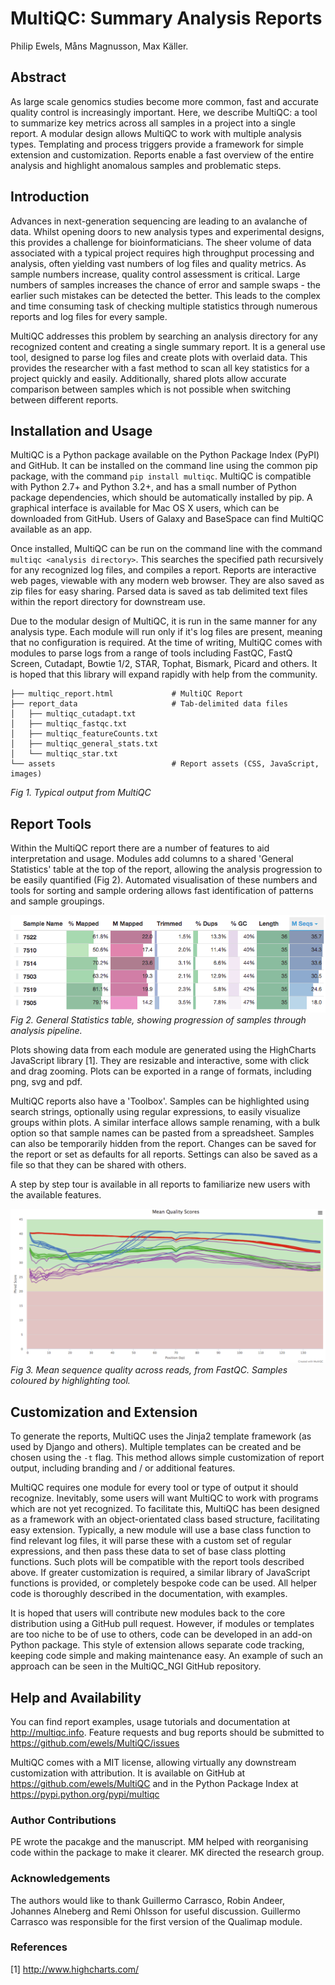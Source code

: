 # MultiQC: Summary Analysis Reports

Philip Ewels, Måns Magnusson, Max Käller.

## Abstract
As large scale genomics studies become more common, fast and accurate quality control is increasingly important. Here, we describe MultiQC: a tool to summarize key metrics across all samples in a project into a single report. A modular design allows MultiQC to work with multiple analysis types. Templating and process triggers provide a framework for simple extension and customization. Reports enable a fast overview of the entire analysis and highlight anomalous samples and problematic steps.

## Introduction
Advances in next-generation sequencing are leading to an avalanche of data. Whilst opening doors to new analysis types and experimental designs, this provides a challenge for bioinformaticians. The sheer volume of data associated with a typical project requires high throughput processing and analysis, often yielding vast numbers of log files and quality metrics. As sample numbers increase, quality control assessment is critical. Large numbers of samples increases the chance of error and sample swaps - the earlier such mistakes can be detected the better. This leads to the complex and time consuming task of checking multiple statistics through numerous reports and log files for every sample.

MultiQC addresses this problem by searching an analysis directory for any recognized content and creating a single summary report. It is a general use tool, designed to parse log files and create plots with overlaid data. This provides the researcher with a fast method to scan all key statistics for a project quickly and easily. Additionally, shared plots allow accurate comparison between samples which is not possible when switching between different reports.

## Installation and Usage
MultiQC is a Python package available on the Python Package Index (PyPI) and GitHub. It can be installed on the command line using the common pip package, with the command `pip install multiqc`. MultiQC is compatible with Python 2.7+ and Python 3.2+, and has a small number of Python package dependencies, which should be automatically installed by pip. A graphical interface is available for Mac OS X users, which can be downloaded from GitHub. Users of Galaxy and BaseSpace can find MultiQC available as an app.

Once installed, MultiQC can be run on the command line with the command `multiqc <analysis directory>`. This searches the specified path recursively for any recognized log files, and compiles a report. Reports are interactive web pages, viewable with any modern web browser. They are also saved as zip files for easy sharing. Parsed data is saved as tab delimited text files within the report directory for downstream use.

Due to the modular design of MultiQC, it is run in the same manner for any analysis type. Each module will run only if it's log files are present, meaning that no configuration is required. At the time of writing, MultiQC comes with modules to parse logs from a range of tools including FastQC, FastQ Screen, Cutadapt, Bowtie 1/2, STAR, Tophat, Bismark, Picard and others. It is hoped that this library will expand rapidly with help from the community.

```
├── multiqc_report.html				# MultiQC Report
├── report_data						# Tab-delimited data files
│   ├── multiqc_cutadapt.txt
│   ├── multiqc_fastqc.txt
│   ├── multiqc_featureCounts.txt
│   ├── multiqc_general_stats.txt
│   └── multiqc_star.txt
└── assets							# Report assets (CSS, JavaScript, images)

```
_Fig 1. Typical output from MultiQC_

## Report Tools
Within the MultiQC report there are a number of features to aid interpretation and usage. Modules add columns to a shared 'General Statistics' table at the top of the report, allowing the analysis progression to be easily quantified (Fig 2). Automated visualisation of these numbers and tools for sorting and sample ordering allows fast identification of patterns and sample groupings.

![Figure 2 - General Statistics Table](assets/general_stats.png)
_Fig 2. General Statistics table, showing progression of samples through analysis pipeline._

Plots showing data from each module are generated using the HighCharts JavaScript library [1]. They are resizable and interactive, some with click and drag zooming. Plots can be exported in a range of formats, including png, svg and pdf.

MultiQC reports also have a 'Toolbox'. Samples can be highlighted using search strings, optionally using regular expressions, to easily visualize groups within plots. A similar interface allows sample renaming, with a bulk option so that sample names can be pasted from a spreadsheet. Samples can also be temporarily hidden from the report. Changes can be saved for the report or set as defaults for all reports. Settings can also be saved as a file so that they can be shared with others.

A step by step tour is available in all reports to familiarize new users with the available features.

![Figure 3 - Sample grouping and highlighting](assets/fastqc_highlighted.png)
_Fig 3. Mean sequence quality across reads, from FastQC. Samples coloured by highlighting tool._



## Customization and Extension
To generate the reports, MultiQC uses the Jinja2 template framework (as used by Django and others). Multiple templates can be created and be chosen using the `-t` flag. This method allows simple customization of report output, including branding and / or additional features.

MultiQC requires one module for every tool or type of output it should recognize. Inevitably, some users will want MultiQC to work with programs which are not yet recognized. To facilitate this, MultiQC has been designed as a framework with an object-orientated class based structure, facilitating easy extension. Typically, a new module will use a base class function to find relevant log files, it will parse these with a custom set of regular expressions, and then pass these data to set of base class plotting functions. Such plots will be compatible with the report tools described above. If greater customization is required, a similar library of JavaScript functions is provided, or completely bespoke code can be used. All helper code is thoroughly described in the documentation, with examples.

It is hoped that users will contribute new modules back to the core distribution using a GitHub pull request. However, if modules or templates are too niche to be of use to others, code can be developed in an add-on Python package. This style of extension allows separate code tracking, keeping code simple and making maintenance easy. An example of such an approach can be seen in the MultiQC_NGI GitHub repository.

## Help and Availability
You can find report examples, usage tutorials and documentation at http://multiqc.info. Feature requests and bug reports should be submitted to https://github.com/ewels/MultiQC/issues

MultiQC comes with a MIT license, allowing virtually any downstream customization with attribution. It is available on GitHub at https://github.com/ewels/MultiQC and in the Python Package Index at https://pypi.python.org/pypi/multiqc

### Author Contributions
PE wrote the pacakge and the manuscript. MM helped with reorganising code within the package to make it clearer. MK directed the research group.

### Acknowledgements
The authors would like to thank Guillermo Carrasco, Robin Andeer, Johannes Alneberg and Remi Ohlsson for useful discussion. Guillermo Carrasco was responsible for the first version of the Qualimap module.

### References
[1] http://www.highcharts.com/